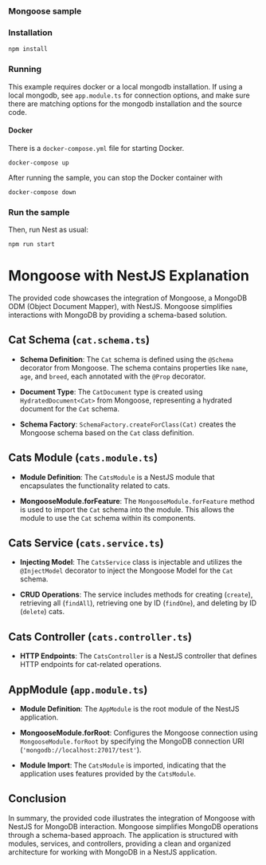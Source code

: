 ### Mongoose sample

### Installation


`npm install`

### Running

This example requires docker or a local mongodb installation.  If using a local mongodb, see `app.module.ts` for connection options, and make sure there are matching options for the mongodb installation and the source code.

#### Docker

There is a `docker-compose.yml` file for starting Docker.

`docker-compose up`

After running the sample, you can stop the Docker container with

`docker-compose down`

### Run the sample

Then, run Nest as usual:

`npm run start`



# Mongoose with NestJS Explanation

The provided code showcases the integration of Mongoose, a MongoDB ODM (Object Document Mapper), with NestJS. Mongoose simplifies interactions with MongoDB by providing a schema-based solution.

## Cat Schema (`cat.schema.ts`)

- **Schema Definition**: The `Cat` schema is defined using the `@Schema` decorator from Mongoose. The schema contains properties like `name`, `age`, and `breed`, each annotated with the `@Prop` decorator.

- **Document Type**: The `CatDocument` type is created using `HydratedDocument<Cat>` from Mongoose, representing a hydrated document for the `Cat` schema.

- **Schema Factory**: `SchemaFactory.createForClass(Cat)` creates the Mongoose schema based on the `Cat` class definition.

## Cats Module (`cats.module.ts`)

- **Module Definition**: The `CatsModule` is a NestJS module that encapsulates the functionality related to cats.

- **MongooseModule.forFeature**: The `MongooseModule.forFeature` method is used to import the `Cat` schema into the module. This allows the module to use the `Cat` schema within its components.

## Cats Service (`cats.service.ts`)

- **Injecting Model**: The `CatsService` class is injectable and utilizes the `@InjectModel` decorator to inject the Mongoose Model for the `Cat` schema.

- **CRUD Operations**: The service includes methods for creating (`create`), retrieving all (`findAll`), retrieving one by ID (`findOne`), and deleting by ID (`delete`) cats.

## Cats Controller (`cats.controller.ts`)

- **HTTP Endpoints**: The `CatsController` is a NestJS controller that defines HTTP endpoints for cat-related operations.

## AppModule (`app.module.ts`)

- **Module Definition**: The `AppModule` is the root module of the NestJS application.

- **MongooseModule.forRoot**: Configures the Mongoose connection using `MongooseModule.forRoot` by specifying the MongoDB connection URI (`'mongodb://localhost:27017/test'`).

- **Module Import**: The `CatsModule` is imported, indicating that the application uses features provided by the `CatsModule`.

## Conclusion

In summary, the provided code illustrates the integration of Mongoose with NestJS for MongoDB interaction. Mongoose simplifies MongoDB operations through a schema-based approach. The application is structured with modules, services, and controllers, providing a clean and organized architecture for working with MongoDB in a NestJS application.